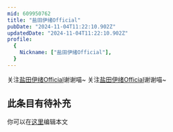 ```yaml
---
mid: 609950762
title: "盐田伊绪Official"
pubDate: "2024-11-04T11:22:10.902Z"
updatedDate: "2024-11-04T11:22:10.902Z"
profile:
  {
    Nickname: ["盐田伊绪Official"],
  }
---
```


关注[盐田伊绪Official](https://space.bilibili.com/609950762)谢谢喵~ 关注[盐田伊绪Official](https://space.bilibili.com/609950762)谢谢喵~

## 此条目有待补充
你可以在[这里](https://github.com/Yuhanawa/VTuber.ICU/edit/master/src/content/v/盐田伊绪Official/index.md)编辑本文
